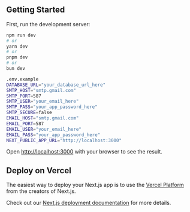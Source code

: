 

## Getting Started

First, run the development server:

```bash
npm run dev
# or
yarn dev
# or
pnpm dev
# or
bun dev

.env.example
DATABASE_URL="your_database_url_here"
SMTP_HOST="smtp.gmail.com"
SMTP_PORT=587
SMTP_USER="your_email_here"
SMTP_PASS="your_app_password_here"
SMTP_SECURE=false
EMAIL_HOST="smtp.gmail.com"
EMAIL_PORT=587
EMAIL_USER="your_email_here"
EMAIL_PASS="your_app_password_here"
NEXT_PUBLIC_APP_URL="http://localhost:3000"

```

Open [http://localhost:3000](http://localhost:3000) with your browser to see the result.



## Deploy on Vercel

The easiest way to deploy your Next.js app is to use the [Vercel Platform](https://vercel.com/new?utm_medium=default-template&filter=next.js&utm_source=create-next-app&utm_campaign=create-next-app-readme) from the creators of Next.js.

Check out our [Next.js deployment documentation](https://nextjs.org/docs/app/building-your-application/deploying) for more details.
